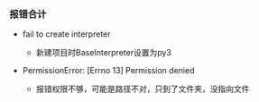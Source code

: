 ### 报错合计
* fail to create interpreter
  * 新建项目时BaseInterpreter设置为py3

* PermissionError: [Errno 13] Permission denied 
  * 报错权限不够，可能是路径不对，只到了文件夹，没指向文件

